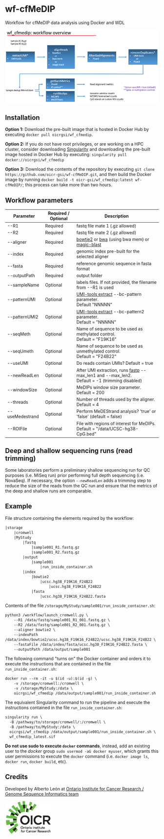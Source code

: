 # wf-cfMeDIP
Workflow for cfMeDIP data analysis using Docker and WDL

![wf_cfmedip_overview](img/plot_wf_cfmedip_overview3.png)

## Installation
**Option 1:**
Download the pre-built image that is hosted in Docker Hub by executing `docker pull oicrgsi/wf_cfmedip`.

**Option 2:**
If you do not have root privileges, or are working on a HPC cluster, consider downloading [
Singularity](https://sylabs.io/docs/) and downloading the pre-built image hosted in Docker Hub by executing: `singularity pull docker://oicrgsi/wf_cfmedip`

**Option 3:**
Download the contents of the repository by executing `git clone https://github.com/oicr-gsi/wf-cfMeDIP.git`, and then build the Docker image by running `docker build -t oicr-gsi/wf_cfmedip:latest wf-cfMeDIP/`; this process can take more than two hours.

## Workflow parameters
| Parameter  | Required / Optional | Description |
| --- | --- | --- |
| --R1  | Required | fastq file mate 1 (.gz allowed) |
| --R2  | Required | fastq file mate 2 (.gz allowed) |
| --aligner | Required | [bowtie2] or [bwa] (using bwa mem) or [magic-blast] |
| --index | Required | genomic index pre-built for the selected aligner |
| --fasta | Required | reference genomic sequence in fasta format |
| --outputPath | Required | output folder |
| --sampleName | Optional | labels files. If not provided, the filename from --R1 is used |
| --patternUMI | Optional | [UMI-tools extract] --bc-pattern parameter. <br>Default "NNNNN" |
| --patternUMI2 | Optional | [UMI-tools extract] --bc-pattern2 parameter. <br>Default = "NNNNN" |
| --seqMeth | Optional | Name of sequence to be used as methylated control. <br>Default = "F19K16" |
| --seqUmeth | Optional | Name of sequence to be used as unmethylated control. <br>Default = "F24B22" |
| --useUMI | Optional | Do reads contain UMIs? Default = true |
| --newReadLen | Optional | After UMI extraction, runs [fastp] --max_len1 and --max_len2. <br>Default = -1 (trimming disabled) |
| --windowSize | Optional | MeDIPs window size parameter. Default = 200 |
| --threads | Optional | Number of threads used by the aligner. Default = 4 |
| --useMedestrand | Optional | Perform MeDEStrand analysis? 'true' or 'false' (default = false) |
| --ROIFile | Optional | File with regions of interest for MeDIPs. Default = "/data/UCSC-hg38-CpG.bed" |

[bowtie2]: https://github.com/BenLangmead/bowtie2/blob/master/README.md
[bwa]: https://github.com/lh3/bwa/blob/master/README.md
[magic-blast]: https://ncbi.github.io/magicblast/
[UMI-tools extract]: https://umi-tools.readthedocs.io/en/latest/reference/extract.html
[fastp]: https://github.com/OpenGene/fastp/blob/master/README.md#all-options

## Deep and shallow sequencing runs (read trimming)
Some laboratories perform a preliminary shallow sequencing run for QC purposes (i.e. MiSeq run) prior performing full depth sequencing (i.e. NovaSeq). If necessary, the option `--newReadLen` adds a trimming step to reduce the size of the reads from the QC run and ensure that the metrics of the deep and shallow runs are comparable. 

## Example
File structure containing the elements required by the workflow:
```
|storage
	|cromwell
	|MyStudy
		|fastq
			|sample001_R1.fastq.gz
			|sample001_R2.fastq.gz
		|output
			|sample001
				|run_inside_container.sh
		|index
			|bowtie2
				|ucsc.hg38_F19K16_F24B22
					|ucsc.hg38_F19K16_F24B22
			|fasta
				|ucsc.hg38_F19K16_F24B22.fasta
```

Contents of the file `/storage/MyStudy/sample001/run_inside_container.sh`:
```
python3 /workflow/launch_cromwell.py \
	--R1 /data/fastq/sample001_R1_001.fastq.gz \
	--R2 /data/fastq/sample001_R2_001.fastq.gz \
	--aligner bowtie2 \
	--indexPath /data/index/bowtie2/ucsc.hg38_F19K16_F24B22/ucsc.hg38_F19K16_F24B22 \
	--fastaFile /data/index/fasta/ucsc.hg38_F19K16_F24B22.fasta \
	--outputPath /data/output/sample001
```

The following command "turns on" the Docker container and orders it to execute the instructions that are contained in the file `run_inside_container.sh`:
```
docker run --rm -it -u $(id -u):$(id -g) \
	-v /storage/cromwell:/cromwell \
	-v /storage/MyStudy:/data \
	oicrgsi/wf_cfmedip /data/output/sample001/run_inside_container.sh
```

The equivalent Singularity command to run the pipeline and execute the instructions contained in the file `run_inside_container.sh`:  
```
singularity run \
  -B /pathway/to/storage/cromwell/:/cromwell \ 
  -B /pathway/to/MyStudy:/data \
  oicrgsi/wf_cfmedip /data/output/sample001/run_inside_container.sh \
  wf_cfmedip_latest.sif
```

**Do not use sudo to execute `docker` commands**, instead, add an existing user to the _docker_ group `sudo usermod -aG docker myuser`, which grants this user permissions to execute the `docker` command (i.e. `docker image ls`, `docker run`, `docker build`, etc).

## Credits

Developed by Alberto León at [Ontario Institute for Cancer Research / Genome Sequence Informatics team](https://oicr.on.ca/)

[![OICR logo](img/OICR_logo.png)](https://oicr.on.ca)
